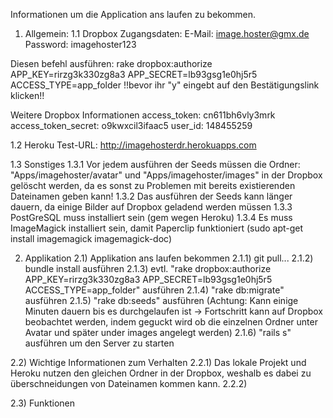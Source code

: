 Informationen um die Application ans laufen zu bekommen.

1) Allgemein:
1.1 Dropbox Zugangsdaten:
E-Mail: image.hoster@gmx.de
Password: imagehoster123

Diesen befehl ausführen:
rake dropbox:authorize APP_KEY=rirzg3k330zg8a3 APP_SECRET=lb93gsg1e0hj5r5 ACCESS_TYPE=app_folder
!!bevor ihr "y" eingebt auf den Bestätigungslink klicken!!

Weitere Dropbox Informationen
access_token: cn611bh6vly3mrk
access_token_secret: o9kwxcil3ifaac5
user_id: 148455259

1.2 Heroku
Test-URL: http://imagehosterdr.herokuapps.com

1.3 Sonstiges
1.3.1 Vor jedem ausführen der Seeds müssen die Ordner: "Apps/imagehoster/avatar" und "Apps/imagehoster/images" in der Dropbox gelöscht werden, da es sonst zu Problemen mit bereits existierenden Dateinamen geben kann!
1.3.2 Das ausführen der Seeds kann länger dauern, da einige Bilder auf Dropbox geladend werden müssen
1.3.3 PostGreSQL muss installiert sein (gem wegen Heroku)
1.3.4 Es muss ImageMagick installiert sein, damit Paperclip funktioniert (sudo apt-get install imagemagick imagemagick-doc)


2) Applikation
2.1) Applikation ans laufen bekommen
2.1.1) git pull...
2.1.2) bundle install ausführen
2.1.3) evtl. "rake dropbox:authorize APP_KEY=rirzg3k330zg8a3 APP_SECRET=lb93gsg1e0hj5r5 ACCESS_TYPE=app_folder" ausführen
2.1.4) "rake db:migrate" ausführen
2.1.5) "rake db:seeds" ausführen (Achtung: Kann einige Minuten dauern bis es durchgelaufen ist -> Fortschritt kann auf Dropbox beobachtet werden, indem geguckt wird ob die einzelnen Ordner unter Avatar und später under images angelegt werden)
2.1.6) "rails s" ausführen um den Server zu starten

2.2) Wichtige Informationen zum Verhalten
2.2.1) Das lokale Projekt und Heroku nutzen den gleichen Ordner in der Dropbox, weshalb es dabei zu überschneidungen von Dateinamen kommen kann.
2.2.2)

2.3) Funktionen

